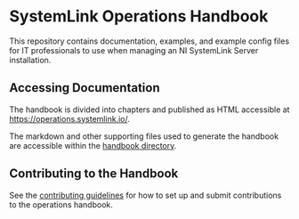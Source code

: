 # SystemLink Operations Handbook

This repository contains documentation, examples, and example config files for
IT professionals to use when managing an NI SystemLink Server installation.

## Accessing Documentation

The handbook is divided into chapters and published as HTML accessible at
<https://operations.systemlink.io/>.

The markdown and other supporting files used to generate the handbook are
accessible within the [handbook directory](handbook).

## Contributing to the Handbook

See the [contributing guidelines](CONTRIBUTING.md) for how to set up and submit
contributions to the operations handbook.
